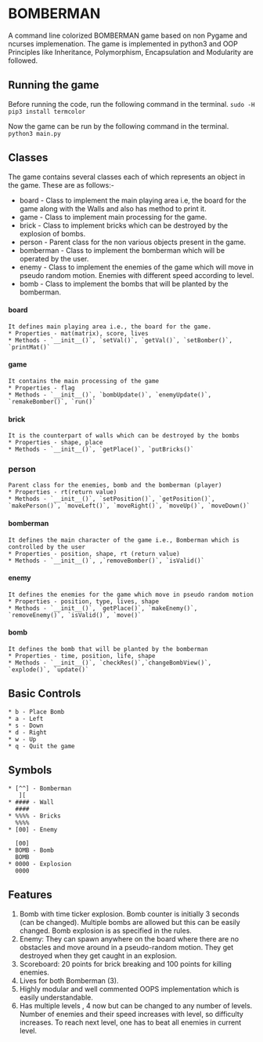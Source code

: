 BOMBERMAN
=========

A command line colorized  BOMBERMAN game based on non Pygame and ncurses implemenation. The game is implemented in python3 and  OOP Principles like Inheritance, Polymorphism, 
Encapsulation and Modularity are followed.

## Running the game 
Before running the code, run the following command in the terminal.
``` sudo -H pip3 install termcolor ```

Now the game can be run by the following command in the terminal. 
``` python3 main.py ```

## Classes
The game contains several classes each of which represents an object in the game. These are as follows:-
* board - Class to implement the main playing area i.e, the board for the game along with the Walls and also has method to print it.
* game - Class to implement main processing for the game.
* brick - Class to implement bricks which can be destroyed by the explosion of bombs.
* person - Parent class for the non various objects present in the game.
* bomberman - Class to implement the bomberman which will be operated by the user.
* enemy - Class to implement the enemies of the game which will move in pseudo random motion. Enemies with different speed according to level.
* bomb - Class to implement the bombs that will be planted by the bomberman.

#### board
	It defines main playing area i.e., the board for the game.
	* Properties - mat(matrix), score, lives
	* Methods - `__init__()`, `setVal()`, `getVal()`, `setBomber()`, `printMat()`

#### game
	It contains the main processing of the game
	* Properties - flag
	* Methods - `__init__()`, `bombUpdate()`, `enemyUpdate()`, `remakeBomber()`, `run()`

#### brick
	It is the counterpart of walls which can be destroyed by the bombs
	* Properties - shape, place
	* Methods - `__init__()`, `getPlace()`, `putBricks()`

### person
	Parent class for the enemies, bomb and the bomberman (player)
	* Properties - rt(return value)
	* Methods - `__init__()`, `setPosition()`, `getPosition()`, `makePerson()`, `moveLeft()`, `moveRight()`, `moveUp()`, `moveDown()`

#### bomberman
	It defines the main character of the game i.e., Bomberman which is controlled by the user
	* Properties - position, shape, rt (return value)
	* Methods - `__init__()`, ,`removeBomber()`, `isValid()`

#### enemy
	It defines the enemies for the game which move in pseudo random motion
	* Properties - position, type, lives, shape
	* Methods - `__init__()`, `getPlace()`, `makeEnemy()`, `removeEnemy()`, `isValid()`, `move()`

#### bomb
	It defines the bomb that will be planted by the bomberman
	* Properties - time, position, life, shape
	* Methods - `__init__()`, `checkRes()`,`changeBombView()`, `explode()`, `update()`


## Basic Controls
	* b - Place Bomb
	* a - Left
	* s - Down
	* d - Right
	* w - Up
	* q - Quit the game

## Symbols
	* [^^] - Bomberman
	   ][
	* #### - Wall
	  ####
	* %%%% - Bricks
	  %%%%
	* [00] - Enemy
	
	  [00] 
	* BOMB - Bomb
	  BOMB 
	* 0000 - Explosion
	  0000

## Features
1. Bomb with time ticker explosion. Bomb counter is initially 3 seconds (can be changed). Multiple bombs are allowed but this can be easily changed. Bomb explosion is as specified in the rules.
2. Enemy: They can spawn anywhere on the board where there are no obstacles and move around in a pseudo-random motion. They get destroyed when they get caught in an explosion.
3. Scoreboard: 20 points for brick breaking and 100 points for killing enemies.
4. Lives for both Bomberman (3).
5. Highly modular and well commented OOPS implementation which is easily understandable.
6. Has multiple levels , 4 now but can be changed to any number of levels. Number of enemies and their speed increases with level, so difficulty increases. To reach next level, one has to beat all enemies in current level.
